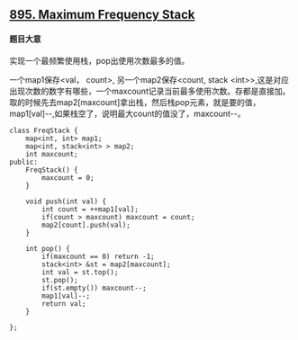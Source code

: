 ## [895. Maximum Frequency Stack](https://leetcode.com/problems/maximum-frequency-stack/)

#### 题目大意

实现一个最频繁使用栈，pop出使用次数最多的值。

一个map1保存<val， count>, 另一个map2保存<count, stack \<int>>,这是对应出现次数的数字有哪些，一个maxcount记录当前最多使用次数。存都是直接加。取的时候先去map2[maxcount]拿出栈，然后栈pop元素，就是要的值，map1[val]--,如果栈空了，说明最大count的值没了，maxcount--。

```
class FreqStack {
    map<int, int> map1;
    map<int, stack<int> > map2;
    int maxcount;
public:
    FreqStack() {
        maxcount = 0;
    }
    
    void push(int val) {
        int count = ++map1[val];
        if(count > maxcount) maxcount = count;
        map2[count].push(val);
    }
    
    int pop() {
        if(maxcount == 0) return -1;
        stack<int> &st = map2[maxcount];
        int val = st.top();
        st.pop();
        if(st.empty()) maxcount--;
        map1[val]--;
        return val;
    }
    
};
```
